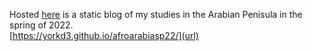 Hosted [here]([url](https://yorkd3.github.io/afroarabiasp22/)) is a static blog of my studies in the Arabian Penisula in the spring of 2022. <br />
[https://yorkd3.github.io/afroarabiasp22/](url)
